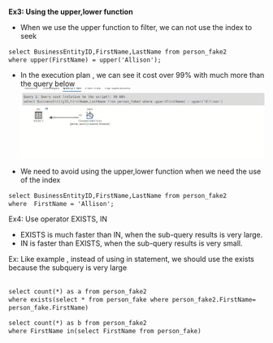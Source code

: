 **Ex3: Using the upper,lower function**

- When we use the upper function to filter, we can not use the index to seek 
```
select BusinessEntityID,FirstName,LastName from person_fake2
where upper(FirstName) = upper('Allison');
```
- In the execution plan , we can see it cost over 99% with much more than the query below
![img_7.png](image/img_7.png)

- We need to avoid using the upper,lower function when we need the use of the index
```
select BusinessEntityID,FirstName,LastName from person_fake2
where  FirstName = 'Allison';
```

Ex4: Use operator EXISTS, IN 

*   EXISTS is much faster than IN, when the sub-query results is very large.
*   IN is faster than EXISTS, when the sub-query results is very small.

Ex: Like example , instead of using in statement, we should use the exists because the subquery is very large
```

select count(*) as a from person_fake2
where exists(select * from person_fake where person_fake2.FirstName= person_fake.FirstName)
```

```agsl
select count(*) as b from person_fake2
where FirstName in(select FirstName from person_fake)
```

